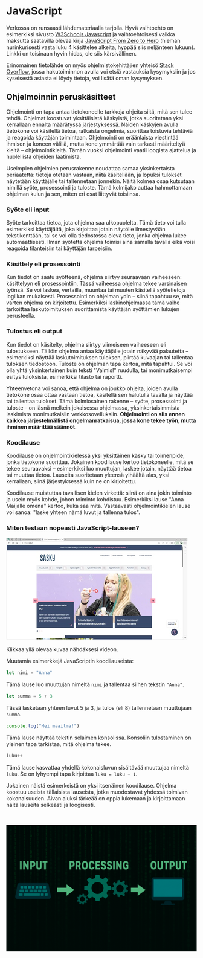 # JavaScript

Verkossa on runsaasti lähdemateriaalia tarjolla. Hyvä vaihtoehto on esimerkiksi sivusto [W3Schools Javascript](https://www.w3schools.com/js/default.asp) ja vaihtoehtoisesti vaikka maksutta saatavilla olevaa kirja [JavaScript From Zero to Hero](https://codersguild.net/download/2811_JavaScript-From-Zero-to-Hero.pdf) (hieman nurinkurisesti vasta luku 4 käsittelee alkeita, hyppää siis neljänteen lukuun). Linkki on toisinaan hyvin hidas, ole siis kärsivällinen.

Erinomainen tietolähde on myös ohjelmistokehittäjien yhteisö [Stack Overflow](https://stackoverflow.com/questions), jossa hakutoiminnon avulla voi etsiä vastauksia kysymyksiin ja jos kyseisestä asiasta ei löydy tietoja, voi lisätä oman kysymyksen.

## Ohjelmoinnin peruskäsitteet

Ohjelmointi on tapa antaa tietokoneelle tarkkoja ohjeita siitä, mitä sen tulee tehdä. Ohjelmat koostuvat yksittäisistä käskyistä, jotka suoritetaan yksi kerrallaan ennalta määrätyssä järjestyksessä. Näiden käskyjen avulla tietokone voi käsitellä tietoa, ratkaista ongelmia, suorittaa toistuvia tehtäviä ja reagoida käyttäjän toimintaan. Ohjelmointi on eräänlaista viestintää ihmisen ja koneen välillä, mutta kone ymmärtää vain tarkasti määriteltyä kieltä – ohjelmointikieltä. Tämän vuoksi ohjelmointi vaatii loogista ajattelua ja huolellista ohjeiden laatimista.

Useimpien ohjelmien perusrakenne noudattaa samaa yksinkertaista periaatetta: tietoja otetaan vastaan, niitä käsitellään, ja lopuksi tulokset näytetään käyttäjälle tai tallennetaan jonnekin. Näitä kolmea osaa kutsutaan nimillä syöte, prosessointi ja tuloste. Tämä kolmijako auttaa hahmottamaan ohjelman kulun ja sen, miten eri osat liittyvät toisiinsa.

### Syöte eli input
Syöte tarkoittaa tietoa, jota ohjelma saa ulkopuolelta. Tämä tieto voi tulla esimerkiksi käyttäjältä, joka kirjoittaa jotain näytölle ilmestyvään tekstikenttään, tai se voi olla tiedostossa oleva tieto, jonka ohjelma lukee automaattisesti. Ilman syötettä ohjelma toimisi aina samalla tavalla eikä voisi reagoida tilanteisiin tai käyttäjän tarpeisiin.

### Käsittely eli prosessointi
Kun tiedot on saatu syötteenä, ohjelma siirtyy seuraavaan vaiheeseen: käsittelyyn eli prosessointiin. Tässä vaiheessa ohjelma tekee varsinaisen työnsä. Se voi laskea, vertailla, muuntaa tai muuten käsitellä syötetietoja logiikan mukaisesti. Prosessointi on ohjelman ydin – siinä tapahtuu se, mitä varten ohjelma on kirjoitettu. Esimerkiksi laskinohjelmassa tämä vaihe tarkoittaa laskutoimituksen suorittamista käyttäjän syöttämien lukujen perusteella.

### Tulostus eli output
Kun tiedot on käsitelty, ohjelma siirtyy viimeiseen vaiheeseen eli tulostukseen. Tällöin ohjelma antaa käyttäjälle jotain näkyvää palautetta – esimerkiksi näyttää laskutoimituksen tuloksen, piirtää kuvaajan tai tallentaa tuloksen tiedostoon. Tuloste on ohjelman tapa kertoa, mitä tapahtui. Se voi olla yhtä yksinkertainen kuin teksti "Valmis!" ruudulla, tai monimutkaisempi esitys tuloksista, esimerkiksi tilasto tai raportti.

Yhteenvetona voi sanoa, että ohjelma on joukko ohjeita, joiden avulla tietokone osaa ottaa vastaan tietoa, käsitellä sen halutulla tavalla ja näyttää tai tallentaa tulokset. Tämä kolmiosainen rakenne – syöte, prosessointi ja tuloste – on läsnä melkein jokaisessa ohjelmassa, yksinkertaisimmista laskimista monimutkaisiin verkkosovelluksiin. **Ohjelmointi on siis ennen kaikkea järjestelmällistä ongelmanratkaisua, jossa kone tekee työn, mutta ihminen määrittää säännöt**.

### Koodilause

Koodilause on ohjelmointikielessä yksi yksittäinen käsky tai toimenpide, jonka tietokone suorittaa. Jokainen koodilause kertoo tietokoneelle, mitä se tekee seuraavaksi – esimerkiksi luo muuttujan, laskee jotain, näyttää tietoa tai muuttaa tietoa. Lauseita suoritetaan yleensä ylhäältä alas, yksi kerrallaan, siinä järjestyksessä kuin ne on kirjoitettu.

Koodilause muistuttaa tavallisen kielen virkettä: siinä on aina jokin toiminto ja usein myös kohde, johon toiminto kohdistuu. Esimerkiksi lause "Anna Maijalle omena" kertoo, kuka saa mitä. Vastaavasti ohjelmointikielen lause voi sanoa: "laske yhteen nämä luvut ja tallenna tulos".

### Miten testaan nopeasti JavaScript-lauseen?

[![Klikkaa kuvaa nähdäksesi videon](console.jpg)](https://www.youtube.com/watch?v=K5MPBOznDSc)

Klikkaa yllä olevaa kuvaa nähdäksesi videon.


Muutamia esimerkkejä JavaScriptin koodilauseista:

```javascript
let nimi = "Anna"
```
Tämä lause luo muuttujan nimeltä ```nimi``` ja tallentaa siihen tekstin ```"Anna"```.

```javascript
let summa = 5 + 3
```
Tässä lasketaan yhteen luvut 5 ja 3, ja tulos (eli 8) tallennetaan muuttujaan ```summa```.

```javascript
console.log("Hei maailma!")
```
Tämä lause näyttää tekstin selaimen konsolissa. Konsoliin tulostaminen  on yleinen tapa tarkistaa, mitä ohjelma tekee.

```javascript
luku++
```
Tämä lause kasvattaa yhdellä kokonaisluvun sisältävää muuttujaa nimeltä ```luku```. Se on lyhyempi tapa kirjoittaa ```luku = luku + 1```.

Jokainen näistä esimerkeistä on yksi itsenäinen koodilause. Ohjelma koostuu useista tällaisista lauseista, jotka muodostavat yhdessä toimivan kokonaisuuden. Aivan aluksi tärkeää on oppia lukemaan ja kirjoittamaan näitä lauseita selkeästi ja loogisesti.

<br>


![ohjelman rakenne](process.png "Ohjelman rakenne")

<br>
